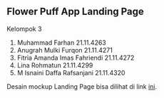## Flower Puff App Landing Page

Kelompok 3
1. Muhammad Farhan 21.11.4263
2. Anugrah Mulki Furqon 21.11.4271
3. Fitria Amanda Imas Fahriendi 21.11.4272
4. Lina Rohmatun 21.11.4299
5. M Isnaini Daffa Rafsanjani 21.11.4320

Desain mockup Landing Page bisa dilihat di link [ini](https://bit.ly/desain-flowerpuff).